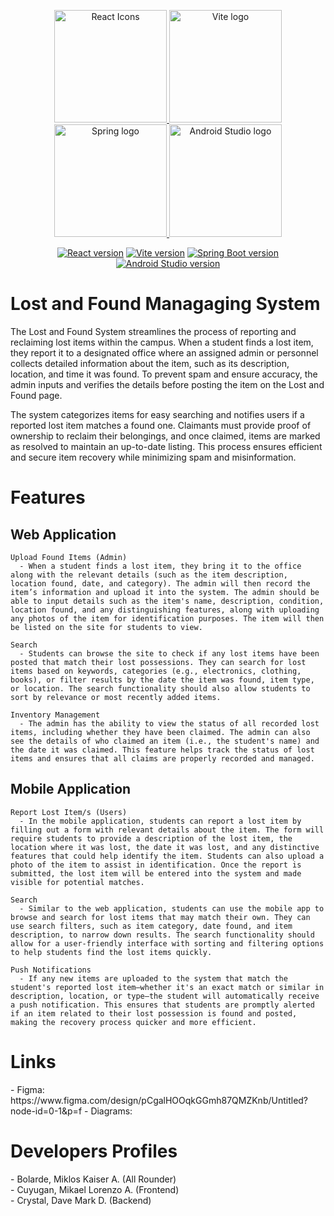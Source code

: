 <p align="center">
  <a href="https://react.dev/" target="_blank" rel="noopener noreferrer">
    <img src="https://raw.githubusercontent.com/react-icons/react-icons/master/react-icons.svg" width="180" alt="React Icons">
  </a>
  <a href="https://vite.dev" target="_blank" rel="noopener noreferrer">
    <img width="180" src="https://vite.dev/logo.svg" alt="Vite logo">
  </a>
  <a href="https://spring.io/" target="_blank" rel="noopener noreferrer">
    <img width="180" src="https://img.icons8.com/?size=250&id=90519&format=png&color=000000" alt="Spring logo">
  </a>
  <a href="https://developer.android.com/studio" target="_blank" rel="noopener noreferrer">
    <img width="180" src="https://upload.wikimedia.org/wikipedia/commons/c/c1/Android_Studio_icon_%282023%29.svg" alt="Android Studio logo">
  </a>
</p>

<p align="center">
  <a href="https://npmjs.com/package/react"><img src="https://img.shields.io/badge/React-v18.3.1-blue" alt="React version"></a>
  <a href="https://npmjs.com/package/vite"><img src="https://img.shields.io/badge/Vite-v4.4.0-green" alt="Vite version"></a>
  <a href="https://mvnrepository.com/artifact/org.springframework.boot/spring-boot-starter"><img src="https://img.shields.io/badge/Spring%20Boot-v3.2.11-brightgreen" alt="Spring Boot version"></a>
  <a href="https://developer.android.com/studio"><img src="https://img.shields.io/badge/Android%20Studio-v2021.3.1-green" alt="Android Studio version"></a>
</p>



# Lost and Found Managaging System
The Lost and Found System streamlines the process of reporting and reclaiming lost items within the campus. When a student finds a lost item, they report it to a designated office where an assigned admin or personnel collects detailed information about the item, such as its description, location, and time it was found. To prevent spam and ensure accuracy, the admin inputs and verifies the details before posting the item on the Lost and Found page.

The system categorizes items for easy searching and notifies users if a reported lost item matches a found one. Claimants must provide proof of ownership to reclaim their belongings, and once claimed, items are marked as resolved to maintain an up-to-date listing. This process ensures efficient and secure item recovery while minimizing spam and misinformation.

<h1>Features</h1>

  <h2>Web Application</h2>

    Upload Found Items (Admin)
      - When a student finds a lost item, they bring it to the office along with the relevant details (such as the item description, location found, date, and category). The admin will then record the item’s information and upload it into the system. The admin should be able to input details such as the item's name, description, condition, location found, and any distinguishing features, along with uploading any photos of the item for identification purposes. The item will then be listed on the site for students to view.
    
    Search
      - Students can browse the site to check if any lost items have been posted that match their lost possessions. They can search for lost items based on keywords, categories (e.g., electronics, clothing, books), or filter results by the date the item was found, item type, or location. The search functionality should also allow students to sort by relevance or most recently added items.
    
    Inventory Management
      - The admin has the ability to view the status of all recorded lost items, including whether they have been claimed. The admin can also see the details of who claimed an item (i.e., the student's name) and the date it was claimed. This feature helps track the status of lost items and ensures that all claims are properly recorded and managed.


  <h2>Mobile Application</h2>

    Report Lost Item/s (Users)
      - In the mobile application, students can report a lost item by filling out a form with relevant details about the item. The form will require students to provide a description of the lost item, the location where it was lost, the date it was lost, and any distinctive features that could help identify the item. Students can also upload a photo of the item to assist in identification. Once the report is submitted, the lost item will be entered into the system and made visible for potential matches.

    Search
      - Similar to the web application, students can use the mobile app to browse and search for lost items that may match their own. They can use search filters, such as item category, date found, and item description, to narrow down results. The search functionality should allow for a user-friendly interface with sorting and filtering options to help students find the lost items quickly.

    Push Notifications
      - If any new items are uploaded to the system that match the student's reported lost item—whether it's an exact match or similar in description, location, or type—the student will automatically receive a push notification. This ensures that students are promptly alerted if an item related to their lost possession is found and posted, making the recovery process quicker and more efficient.




<h1>Links</h1>
- Figma:
https://www.figma.com/design/pCgalHOOqkGGmh87QMZKnb/Untitled?node-id=0-1&p=f
- Diagrams: 


<h1>Developers Profiles</h1>
- Bolarde, Miklos Kaiser A. (All Rounder)<br>
- Cuyugan, Mikael Lorenzo A. (Frontend)<br>
- Crystal, Dave Mark D. (Backend)<br>
